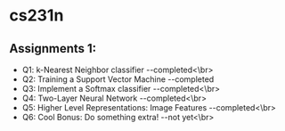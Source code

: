 # cs231n
## Assignments 1:
* Q1: k-Nearest Neighbor classifier --completed<\br>
* Q2: Training a Support Vector Machine --completed<br>
* Q3: Implement a Softmax classifier --completed<\br>
* Q4: Two-Layer Neural Network --completed<\br>
* Q5: Higher Level Representations: Image Features --completed<\br>
* Q6: Cool Bonus: Do something extra! --not yet<\br>
